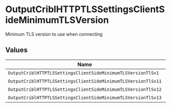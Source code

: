 # OutputCriblHTTPTLSSettingsClientSideMinimumTLSVersion

Minimum TLS version to use when connecting


## Values

| Name                                                          | Value                                                         |
| ------------------------------------------------------------- | ------------------------------------------------------------- |
| `OutputCriblHTTPTLSSettingsClientSideMinimumTLSVersionTlSv1`  | TLSv1                                                         |
| `OutputCriblHTTPTLSSettingsClientSideMinimumTLSVersionTlSv11` | TLSv1.1                                                       |
| `OutputCriblHTTPTLSSettingsClientSideMinimumTLSVersionTlSv12` | TLSv1.2                                                       |
| `OutputCriblHTTPTLSSettingsClientSideMinimumTLSVersionTlSv13` | TLSv1.3                                                       |